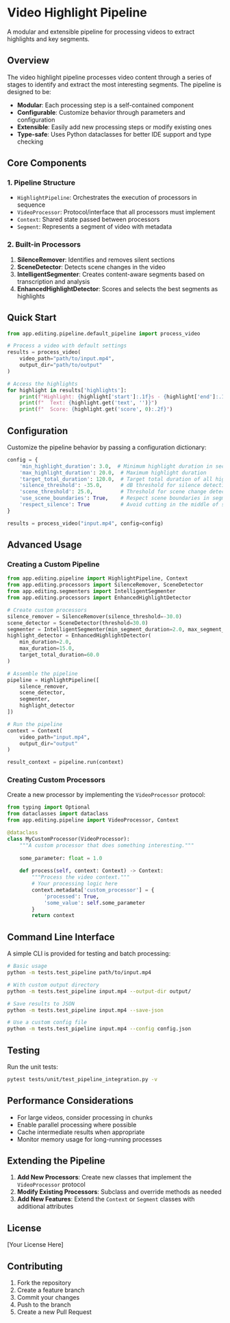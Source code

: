 # Video Highlight Pipeline

A modular and extensible pipeline for processing videos to extract highlights and key segments.

## Overview

The video highlight pipeline processes video content through a series of stages to identify and extract the most interesting segments. The pipeline is designed to be:

- **Modular**: Each processing step is a self-contained component
- **Configurable**: Customize behavior through parameters and configuration
- **Extensible**: Easily add new processing steps or modify existing ones
- **Type-safe**: Uses Python dataclasses for better IDE support and type checking

## Core Components

### 1. Pipeline Structure

- `HighlightPipeline`: Orchestrates the execution of processors in sequence
- `VideoProcessor`: Protocol/interface that all processors must implement
- `Context`: Shared state passed between processors
- `Segment`: Represents a segment of video with metadata

### 2. Built-in Processors

1. **SilenceRemover**: Identifies and removes silent sections
2. **SceneDetector**: Detects scene changes in the video
3. **IntelligentSegmenter**: Creates content-aware segments based on transcription and analysis
4. **EnhancedHighlightDetector**: Scores and selects the best segments as highlights

## Quick Start

```python
from app.editing.pipeline.default_pipeline import process_video

# Process a video with default settings
results = process_video(
    video_path="path/to/input.mp4",
    output_dir="path/to/output"
)

# Access the highlights
for highlight in results['highlights']:
    print(f"Highlight: {highlight['start']:.1f}s - {highlight['end']:.1f}s")
    print(f"  Text: {highlight.get('text', '')}")
    print(f"  Score: {highlight.get('score', 0):.2f}")
```

## Configuration

Customize the pipeline behavior by passing a configuration dictionary:

```python
config = {
    'min_highlight_duration': 3.0,  # Minimum highlight duration in seconds
    'max_highlight_duration': 20.0,  # Maximum highlight duration
    'target_total_duration': 120.0,  # Target total duration of all highlights
    'silence_threshold': -35.0,      # dB threshold for silence detection
    'scene_threshold': 25.0,         # Threshold for scene change detection
    'use_scene_boundaries': True,    # Respect scene boundaries in segmentation
    'respect_silence': True          # Avoid cutting in the middle of speech
}

results = process_video("input.mp4", config=config)
```

## Advanced Usage

### Creating a Custom Pipeline

```python
from app.editing.pipeline import HighlightPipeline, Context
from app.editing.processors import SilenceRemover, SceneDetector
from app.editing.segmenters import IntelligentSegmenter
from app.editing.processors import EnhancedHighlightDetector

# Create custom processors
silence_remover = SilenceRemover(silence_threshold=-30.0)
scene_detector = SceneDetector(threshold=30.0)
segmenter = IntelligentSegmenter(min_segment_duration=2.0, max_segment_duration=15.0)
highlight_detector = EnhancedHighlightDetector(
    min_duration=2.0,
    max_duration=15.0,
    target_total_duration=60.0
)

# Assemble the pipeline
pipeline = HighlightPipeline([
    silence_remover,
    scene_detector,
    segmenter,
    highlight_detector
])

# Run the pipeline
context = Context(
    video_path="input.mp4",
    output_dir="output"
)

result_context = pipeline.run(context)
```

### Creating Custom Processors

Create a new processor by implementing the `VideoProcessor` protocol:

```python
from typing import Optional
from dataclasses import dataclass
from app.editing.pipeline import VideoProcessor, Context

@dataclass
class MyCustomProcessor(VideoProcessor):
    """A custom processor that does something interesting."""
    
    some_parameter: float = 1.0
    
    def process(self, context: Context) -> Context:
        """Process the video context."""
        # Your processing logic here
        context.metadata['custom_processor'] = {
            'processed': True,
            'some_value': self.some_parameter
        }
        return context
```

## Command Line Interface

A simple CLI is provided for testing and batch processing:

```bash
# Basic usage
python -m tests.test_pipeline path/to/input.mp4

# With custom output directory
python -m tests.test_pipeline input.mp4 --output-dir output/

# Save results to JSON
python -m tests.test_pipeline input.mp4 --save-json

# Use a custom config file
python -m tests.test_pipeline input.mp4 --config config.json
```

## Testing

Run the unit tests:

```bash
pytest tests/unit/test_pipeline_integration.py -v
```

## Performance Considerations

- For large videos, consider processing in chunks
- Enable parallel processing where possible
- Cache intermediate results when appropriate
- Monitor memory usage for long-running processes

## Extending the Pipeline

1. **Add New Processors**: Create new classes that implement the `VideoProcessor` protocol
2. **Modify Existing Processors**: Subclass and override methods as needed
3. **Add New Features**: Extend the `Context` or `Segment` classes with additional attributes

## License

[Your License Here]

## Contributing

1. Fork the repository
2. Create a feature branch
3. Commit your changes
4. Push to the branch
5. Create a new Pull Request
